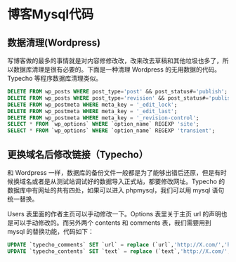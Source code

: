 博客Mysql代码
===

## 数据清理(Wordpress)

写博客做的最多的事情就是对内容修修改改，改来改去草稿和其他垃圾也多了，所以数据库清理是很有必要的。下面是一种清理 Wordpress 的无用数据的代码。Typecho 等程序数据库清理类似。

```sql
DELETE FROM wp_posts WHERE post_type='post' && post_status#='publish';
DELETE FROM wp_posts WHERE post_type='revision' && post_status#='publish';
DELETE FROM wp_postmeta WHERE meta_key = '_edit_lock';
DELETE FROM wp_postmeta WHERE meta_key = '_edit_last';
DELETE FROM wp_postmeta WHERE meta_key = '_revision-control';
SELECT * FROM `wp_options` WHERE `option_name` REGEXP 'site';
SELECT * FROM `wp_options` WHERE `option_name` REGEXP 'transient';
```

## 更换域名后修改链接（Typecho）

和 Wordpress 一样，数据库的备份文件一般都是为了能够出错后还原，但是有时候换域名或者是从测试站调试好的数据导入正式站，都要修改网址。Typecho 的数据库中有网址的共有四处，如果可以进入 phpmysql，我们可以用 mysql 语句统一替换。

Users 表里面的作者主页可以手动修改一下。Options 表里关于主页 url 的声明也是可以手动修改的。而另外两个 contents 和 comments 表，我们需要用到 mysql 的替换功能，代码如下：

```sql
UPDATE `typecho_comments` SET `url` = replace (`url`,'http://X.com/','http://Y.com/');
UPDATE `typecho_contents` SET `text` = replace (`text`,'http://X.com/','http://Y.com/');
```